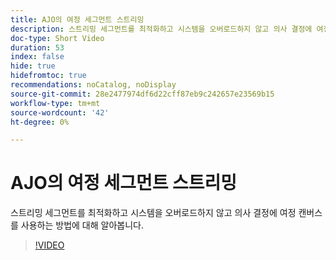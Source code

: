 ```yaml
---
title: AJO의 여정 세그먼트 스트리밍
description: 스트리밍 세그먼트를 최적화하고 시스템을 오버로드하지 않고 의사 결정에 여정 캔버스를 사용하는 방법에 대해 알아봅니다.
doc-type: Short Video
duration: 53
index: false
hide: true
hidefromtoc: true
recommendations: noCatalog, noDisplay
source-git-commit: 28e2477974df6d22cff87eb9c242657e23569b15
workflow-type: tm+mt
source-wordcount: '42'
ht-degree: 0%

---
```



# AJO의 여정 세그먼트 스트리밍

스트리밍 세그먼트를 최적화하고 시스템을 오버로드하지 않고 의사 결정에 여정 캔버스를 사용하는 방법에 대해 알아봅니다.

<!-- 62_S522_3442522_52_streamlining-journey-segments-in-ajo -->
>[!VIDEO](https://video.tv.adobe.com/v/3458244/?learn=on&enablevpops=true)
